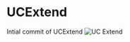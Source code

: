 # UCExtend
Intial commit of UCExtend
![UC Extend](https://user-images.githubusercontent.com/39198233/111060061-23f94e00-84ff-11eb-924b-92242aa16b69.png)
